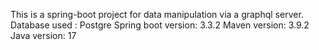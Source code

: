 This is a spring-boot project for data manipulation via a graphql server.
Database used : Postgre
Spring boot version: 3.3.2
Maven version: 3.9.2
Java version: 17
